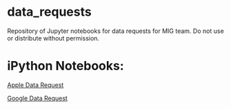 # data_requests
Repository of Jupyter notebooks for data requests for MIG team. Do not use or distribute without permission.

# iPython Notebooks:
[Apple Data Request](http://nbviewer.ipython.org/github/mobileinnovationgroup/data_requests/blob/master/main/Apple%20Data%20Request.ipynb)

[Google Data Request](http://nbviewer.ipython.org/github/mobileinnovationgroup/data_requests/blob/master/main/Google%20Data%20Request.ipynb)
